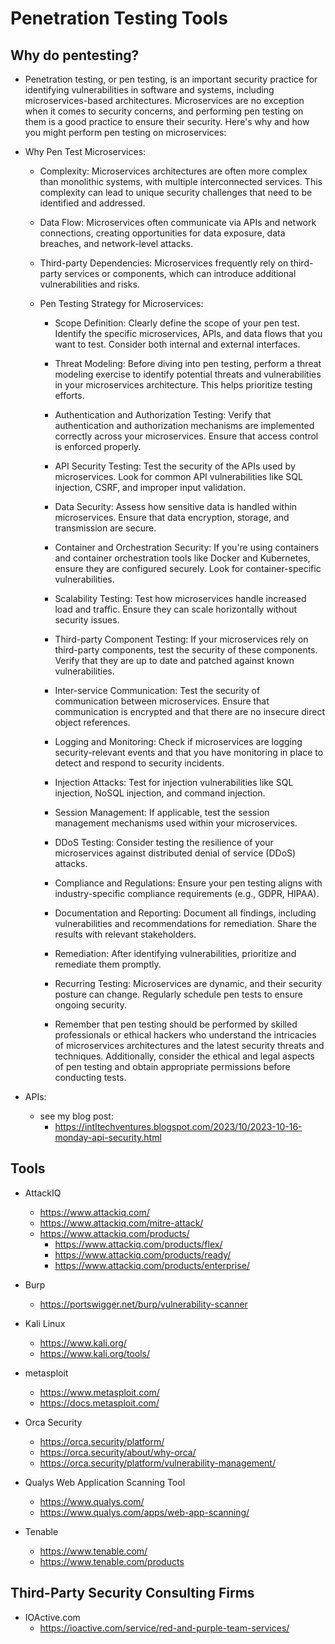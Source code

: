 
# Penetration Testing Tools

## Why do pentesting?

- Penetration testing, or pen testing, is an important security practice for identifying vulnerabilities in software and systems, including microservices-based architectures. Microservices are no exception when it comes to security concerns, and performing pen testing on them is a good practice to ensure their security. Here's why and how you might perform pen testing on microservices:

- Why Pen Test Microservices:
  + Complexity: Microservices architectures are often more complex than monolithic systems, with multiple interconnected services. This complexity can lead to unique security challenges that need to be identified and addressed.

  + Data Flow: Microservices often communicate via APIs and network connections, creating opportunities for data exposure, data breaches, and network-level attacks.

  + Third-party Dependencies: Microservices frequently rely on third-party services or components, which can introduce additional vulnerabilities and risks.

  + Pen Testing Strategy for Microservices:
    * Scope Definition: Clearly define the scope of your pen test. Identify the specific microservices, APIs, and data flows that you want to test. Consider both internal and external interfaces.

    * Threat Modeling: Before diving into pen testing, perform a threat modeling exercise to identify potential threats and vulnerabilities in your microservices architecture. This helps prioritize testing efforts.

    * Authentication and Authorization Testing: Verify that authentication and authorization mechanisms are implemented correctly across your microservices. Ensure that access control is enforced properly.

    * API Security Testing: Test the security of the APIs used by microservices. Look for common API vulnerabilities like SQL injection, CSRF, and improper input validation.

    * Data Security: Assess how sensitive data is handled within microservices. Ensure that data encryption, storage, and transmission are secure.

    * Container and Orchestration Security: If you're using containers and container orchestration tools like Docker and Kubernetes, ensure they are configured securely. Look for container-specific vulnerabilities.

    * Scalability Testing: Test how microservices handle increased load and traffic. Ensure they can scale horizontally without security issues.

    * Third-party Component Testing: If your microservices rely on third-party components, test the security of these components. Verify that they are up to date and patched against known vulnerabilities.

    * Inter-service Communication: Test the security of communication between microservices. Ensure that communication is encrypted and that there are no insecure direct object references.

    * Logging and Monitoring: Check if microservices are logging security-relevant events and that you have monitoring in place to detect and respond to security incidents.

    * Injection Attacks: Test for injection vulnerabilities like SQL injection, NoSQL injection, and command injection.

    * Session Management: If applicable, test the session management mechanisms used within your microservices.

    * DDoS Testing: Consider testing the resilience of your microservices against distributed denial of service (DDoS) attacks.

    * Compliance and Regulations: Ensure your pen testing aligns with industry-specific compliance requirements (e.g., GDPR, HIPAA).

    * Documentation and Reporting: Document all findings, including vulnerabilities and recommendations for remediation. Share the results with relevant stakeholders.

    * Remediation: After identifying vulnerabilities, prioritize and remediate them promptly.

    * Recurring Testing: Microservices are dynamic, and their security posture can change. Regularly schedule pen tests to ensure ongoing security.

    * Remember that pen testing should be performed by skilled professionals or ethical hackers who understand the intricacies of microservices architectures and the latest security threats and techniques. Additionally, consider the ethical and legal aspects of pen testing and obtain appropriate permissions before conducting tests.


- APIs:
  + see my blog post:
    * https://intltechventures.blogspot.com/2023/10/2023-10-16-monday-api-security.html


## Tools

- AttackIQ 
  + https://www.attackiq.com/
  + https://www.attackiq.com/mitre-attack/
  + https://www.attackiq.com/products/
    * https://www.attackiq.com/products/flex/
    * https://www.attackiq.com/products/ready/
    * https://www.attackiq.com/products/enterprise/


- Burp
  + https://portswigger.net/burp/vulnerability-scanner


- Kali Linux
  + https://www.kali.org/
  + https://www.kali.org/tools/


- metasploit 
  + https://www.metasploit.com/
  + https://docs.metasploit.com/


- Orca Security 
  + https://orca.security/platform/
  + https://orca.security/about/why-orca/
  + https://orca.security/platform/vulnerability-management/


- Qualys Web Application Scanning Tool
  + https://www.qualys.com/
  + https://www.qualys.com/apps/web-app-scanning/


- Tenable 
  + https://www.tenable.com/
  + https://www.tenable.com/products


## Third-Party Security Consulting Firms

- IOActive.com 
  + https://ioactive.com/service/red-and-purple-team-services/



